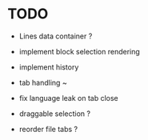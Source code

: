 # TODO

- Lines data container ?
- implement block selection rendering
- implement history
- tab handling ~
- fix language leak on tab close

- draggable selection ?
- reorder file tabs ?